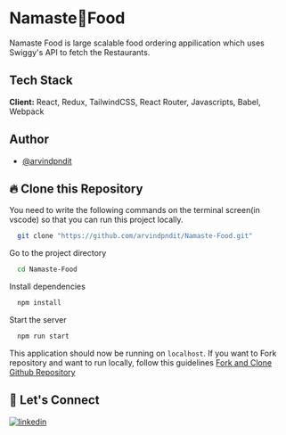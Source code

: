 # Namaste🙏Food

Namaste Food is large scalable food ordering appilication which uses Swiggy's API to fetch the Restaurants.

## Tech Stack

**Client:** React, Redux, TailwindCSS, React Router, Javascripts, Babel, Webpack

## Author

- [@arvindpndit](https://www.github.com/arvindpndit)

## 🔥 Clone this Repository

You need to write the following commands on the terminal screen(in vscode) so that you can run this project locally.

```bash
  git clone "https://github.com/arvindpndit/Namaste-Food.git"
```

Go to the project directory

```bash
  cd Namaste-Food
```

Install dependencies

```bash
  npm install
```

Start the server

```bash
  npm run start
```

This application should now be running on `localhost`. If you want to Fork repository and want to run locally, follow this guidelines [Fork and Clone Github Repository](https://docs.github.com/en/get-started/quickstart/fork-a-repo)

## 🔗 Let's Connect

[![linkedin](https://img.shields.io/badge/LinkedIn-0077B5?style=for-the-badge&logo=linkedin&logoColor=white)](https://www.linkedin.com/in/arvindpndit/)
